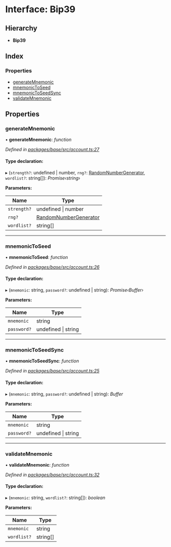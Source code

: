 # Interface: Bip39

## Hierarchy

* **Bip39**

## Index

### Properties

* [generateMnemonic](_base_src_account_.bip39.md#generatemnemonic)
* [mnemonicToSeed](_base_src_account_.bip39.md#mnemonictoseed)
* [mnemonicToSeedSync](_base_src_account_.bip39.md#mnemonictoseedsync)
* [validateMnemonic](_base_src_account_.bip39.md#validatemnemonic)

## Properties

###  generateMnemonic

• **generateMnemonic**: *function*

*Defined in [packages/base/src/account.ts:27](https://github.com/celo-org/celo-monorepo/blob/master/packages/base/src/account.ts#L27)*

#### Type declaration:

▸ (`strength?`: undefined | number, `rng?`: [RandomNumberGenerator](../modules/_base_src_account_.md#randomnumbergenerator), `wordlist?`: string[]): *Promise‹string›*

**Parameters:**

Name | Type |
------ | ------ |
`strength?` | undefined &#124; number |
`rng?` | [RandomNumberGenerator](../modules/_base_src_account_.md#randomnumbergenerator) |
`wordlist?` | string[] |

___

###  mnemonicToSeed

• **mnemonicToSeed**: *function*

*Defined in [packages/base/src/account.ts:26](https://github.com/celo-org/celo-monorepo/blob/master/packages/base/src/account.ts#L26)*

#### Type declaration:

▸ (`mnemonic`: string, `password?`: undefined | string): *Promise‹Buffer›*

**Parameters:**

Name | Type |
------ | ------ |
`mnemonic` | string |
`password?` | undefined &#124; string |

___

###  mnemonicToSeedSync

• **mnemonicToSeedSync**: *function*

*Defined in [packages/base/src/account.ts:25](https://github.com/celo-org/celo-monorepo/blob/master/packages/base/src/account.ts#L25)*

#### Type declaration:

▸ (`mnemonic`: string, `password?`: undefined | string): *Buffer*

**Parameters:**

Name | Type |
------ | ------ |
`mnemonic` | string |
`password?` | undefined &#124; string |

___

###  validateMnemonic

• **validateMnemonic**: *function*

*Defined in [packages/base/src/account.ts:32](https://github.com/celo-org/celo-monorepo/blob/master/packages/base/src/account.ts#L32)*

#### Type declaration:

▸ (`mnemonic`: string, `wordlist?`: string[]): *boolean*

**Parameters:**

Name | Type |
------ | ------ |
`mnemonic` | string |
`wordlist?` | string[] |
